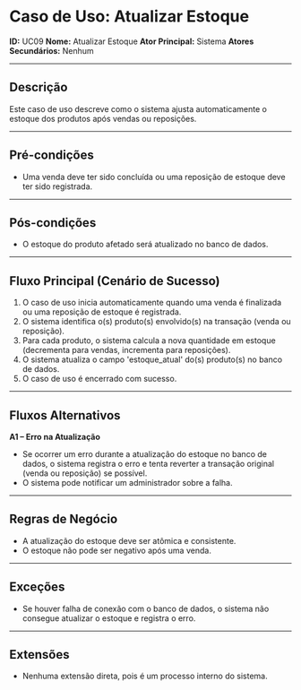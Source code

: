 # Caso de Uso: Atualizar Estoque

**ID:** UC09
**Nome:** Atualizar Estoque
**Ator Principal:** Sistema
**Atores Secundários:** Nenhum

---

## Descrição
Este caso de uso descreve como o sistema ajusta automaticamente o estoque dos produtos após vendas ou reposições.

---

## Pré-condições
- Uma venda deve ter sido concluída ou uma reposição de estoque deve ter sido registrada.

---

## Pós-condições
- O estoque do produto afetado será atualizado no banco de dados.

---

## Fluxo Principal (Cenário de Sucesso)
1. O caso de uso inicia automaticamente quando uma venda é finalizada ou uma reposição de estoque é registrada.
2. O sistema identifica o(s) produto(s) envolvido(s) na transação (venda ou reposição).
3. Para cada produto, o sistema calcula a nova quantidade em estoque (decrementa para vendas, incrementa para reposições).
4. O sistema atualiza o campo 'estoque_atual' do(s) produto(s) no banco de dados.
5. O caso de uso é encerrado com sucesso.

---

## Fluxos Alternativos
**A1 – Erro na Atualização**
- Se ocorrer um erro durante a atualização do estoque no banco de dados, o sistema registra o erro e tenta reverter a transação original (venda ou reposição) se possível.
- O sistema pode notificar um administrador sobre a falha.

---

## Regras de Negócio
- A atualização do estoque deve ser atômica e consistente.
- O estoque não pode ser negativo após uma venda.

---

## Exceções
- Se houver falha de conexão com o banco de dados, o sistema não consegue atualizar o estoque e registra o erro.

---

## Extensões
- Nenhuma extensão direta, pois é um processo interno do sistema.

